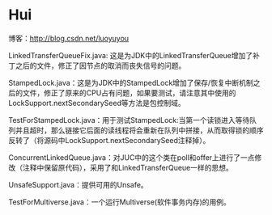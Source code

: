 Hui
===

博客：http://blog.csdn.net/luoyuyou

LinkedTransferQueueFix.java: 这是为JDK中的LinkedTransferQueue增加了补丁之后的文件，修正了因节点的取消而丧失信号的问题。

StampedLock.java：这是为JDK中的StampedLock增加了保存/恢复中断机制之后的文件，修正了原来的CPU占有问题，如果要测试，请注意其中使用的LockSupport.nextSecondarySeed等方法是包控制域。

TestForStampedLock.java：用于测试StampedLock:当第一个读锁进入等待队列并且超时，那么链接它后面的读线程将会重新在队列中拼接，从而取得锁的顺序反转了（将源码中LockSupport.nextSecondarySeed注释掉）。

ConcurrentLinkedQueue.java：对JUC中的这个类在poll和offer上进行了一点修改（注释中保留原代码），采用了和LinkedTransferQueue一样的思想。

UnsafeSupport.java：提供可用的Unsafe。

TestForMultiverse.java：一个运行Multiverse(软件事务内存)的用例。
